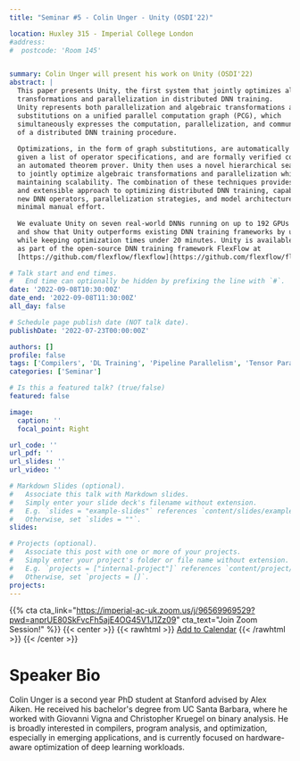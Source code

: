 ```yaml
---
title: "Seminar #5 - Colin Unger - Unity (OSDI'22)"

location: Huxley 315 - Imperial College London
#address:
#  postcode: 'Room 145'


summary: Colin Unger will present his work on Unity (OSDI'22)
abstract: |
  This paper presents Unity, the first system that jointly optimizes algebraic
  transformations and parallelization in distributed DNN training.
  Unity represents both parallelization and algebraic transformations as
  substitutions on a unified parallel computation graph (PCG), which 
  simultaneously expresses the computation, parallelization, and communication
  of a distributed DNN training procedure.
  
  Optimizations, in the form of graph substitutions, are automatically generated
  given a list of operator specifications, and are formally verified correct using
  an automated theorem prover. Unity then uses a novel hierarchical search algorithm
  to jointly optimize algebraic transformations and parallelization while 
  maintaining scalability. The combination of these techniques provides a generic
  and extensible approach to optimizing distributed DNN training, capable of integrating
  new DNN operators, parallelization strategies, and model architectures with
  minimal manual effort.
  
  We evaluate Unity on seven real-world DNNs running on up to 192 GPUs on 32 nodes
  and show that Unity outperforms existing DNN training frameworks by up to 3.6×
  while keeping optimization times under 20 minutes. Unity is available to use
  as part of the open-source DNN training framework FlexFlow at
  [https://github.com/flexflow/flexflow](https://github.com/flexflow/flexflow).

# Talk start and end times.
#   End time can optionally be hidden by prefixing the line with `#`.
date: '2022-09-08T10:30:00Z'
date_end: '2022-09-08T11:30:00Z'
all_day: false

# Schedule page publish date (NOT talk date).
publishDate: '2022-07-23T00:00:00Z'

authors: []
profile: false
tags: ['Compilers', 'DL Training', 'Pipeline Parallelism', 'Tensor Parallelism', 'Data Parallelism', 'Algebraic Optimization', 'Verification', 'Strategy Search']
categories: ['Seminar']

# Is this a featured talk? (true/false)
featured: false

image:
  caption: ''
  focal_point: Right

url_code: ''
url_pdf: ''
url_slides: ''
url_video: ''

# Markdown Slides (optional).
#   Associate this talk with Markdown slides.
#   Simply enter your slide deck's filename without extension.
#   E.g. `slides = "example-slides"` references `content/slides/example-slides.md`.
#   Otherwise, set `slides = ""`.
slides:

# Projects (optional).
#   Associate this post with one or more of your projects.
#   Simply enter your project's folder or file name without extension.
#   E.g. `projects = ["internal-project"]` references `content/project/deep-learning/index.md`.
#   Otherwise, set `projects = []`.
projects:
---
```


{{% cta cta_link="https://imperial-ac-uk.zoom.us/j/96569969529?pwd=anprUE80SkFvcFh5ajE4OG45V1J1Zz09" cta_text="Join Zoom Session!" %}}
{{< center >}}
{{< rawhtml >}}
<a title="Add to Calendar" class="addeventatc" data-id="uf14485709" href="https://www.addevent.com/event/uf14485709" target="_blank">Add to Calendar</a>
	<script type="text/javascript" src="https://cdn.addevent.com/libs/atc/1.6.1/atc.min.js" async defer></script>
{{< /rawhtml >}}
{{< /center >}}

# Speaker Bio

Colin Unger is a second year PhD student at Stanford advised by Alex Aiken. He received his bachelor's degree from UC Santa Barbara, where he worked with Giovanni Vigna and Christopher Kruegel on binary analysis. He is broadly interested in compilers, program analysis, and optimization, especially in emerging applications, and is currently focused on hardware-aware optimization of deep learning workloads.
